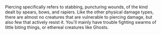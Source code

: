 Piercing specifically refers to stabbing, puncturing wounds, of the kind dealt by spears, bows, and rapiers. Like the other physical damage types, there are almost no creatures that are vulnerable to piercing damage, but also few that actively resist it. You'll mainly have trouble fighting swarms of little biting things, or ethereal creatures like Ghosts.